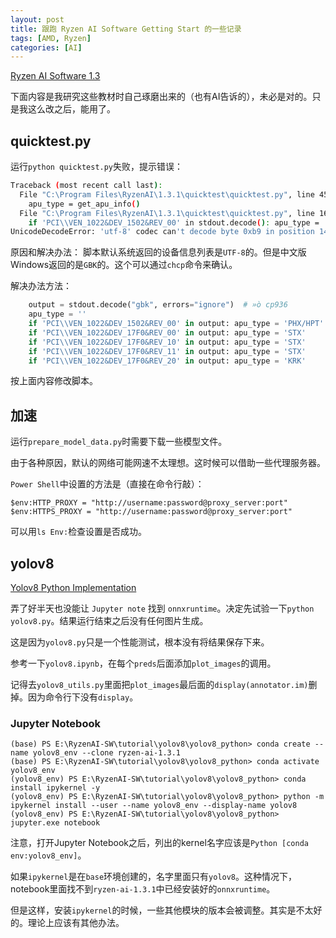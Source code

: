 ```yaml
---
layout: post
title: 跟跑 Ryzen AI Software Getting Start 的一些记录
tags: [AMD, Ryzen]
categories: [AI]
---
```

<!--break-->

[Ryzen AI Software 1.3](https://ryzenai.docs.amd.com/en/1.3/)


下面内容是我研究这些教材时自己琢磨出来的（也有AI告诉的），未必是对的。只是我这么改之后，能用了。

## quicktest.py


运行`python quicktest.py`失败，提示错误：

```bash
Traceback (most recent call last):
  File "C:\Program Files\RyzenAI\1.3.1\quicktest\quicktest.py", line 45, in <module>
    apu_type = get_apu_info()
  File "C:\Program Files\RyzenAI\1.3.1\quicktest\quicktest.py", line 16, in get_apu_info
    if 'PCI\\VEN_1022&DEV_1502&REV_00' in stdout.decode(): apu_type = 'PHX/HPT'
UnicodeDecodeError: 'utf-8' codec can't decode byte 0xb9 in position 14: invalid start byte
```

原因和解决办法：
脚本默认系统返回的设备信息列表是`UTF-8`的。但是中文版Windows返回的是`GBK`的。这个可以通过`chcp`命令来确认。

解决办法方法：

```python
    output = stdout.decode("gbk", errors="ignore")  # »ò cp936
    apu_type = ''
    if 'PCI\\VEN_1022&DEV_1502&REV_00' in output: apu_type = 'PHX/HPT'
    if 'PCI\\VEN_1022&DEV_17F0&REV_00' in output: apu_type = 'STX'
    if 'PCI\\VEN_1022&DEV_17F0&REV_10' in output: apu_type = 'STX'
    if 'PCI\\VEN_1022&DEV_17F0&REV_11' in output: apu_type = 'STX'
    if 'PCI\\VEN_1022&DEV_17F0&REV_20' in output: apu_type = 'KRK'
```

按上面内容修改脚本。

## 加速

运行`prepare_model_data.py`时需要下载一些模型文件。


由于各种原因，默认的网络可能网速不太理想。这时候可以借助一些代理服务器。

`Power Shell`中设置的方法是（直接在命令行敲）：

```
$env:HTTP_PROXY = "http://username:password@proxy_server:port"
$env:HTTPS_PROXY = "http://username:password@proxy_server:port"
```

可以用`ls Env:`检查设置是否成功。


## yolov8

[Yolov8 Python Implementation](https://github.com/amd/RyzenAI-SW/tree/main/tutorial/yolov8/yolov8_python)


弄了好半天也没能让 `Jupyter note` 找到 `onnxruntime`。决定先试验一下`python yolov8.py`。结果运行结束之后没有任何图片生成。

这是因为`yolov8.py`只是一个性能测试，根本没有将结果保存下来。

参考一下`yolov8.ipynb`，在每个`preds`后面添加`plot_images`的调用。

记得去`yolov8_utils.py`里面把`plot_images`最后面的`display(annotator.im)`删掉。因为命令行下没有`display`。


### Jupyter Notebook

```base
(base) PS E:\RyzenAI-SW\tutorial\yolov8\yolov8_python> conda create --name yolov8_env --clone ryzen-ai-1.3.1
(base) PS E:\RyzenAI-SW\tutorial\yolov8\yolov8_python> conda activate yolov8_env
(yolov8_env) PS E:\RyzenAI-SW\tutorial\yolov8\yolov8_python> conda install ipykernel -y
(yolov8_env) PS E:\RyzenAI-SW\tutorial\yolov8\yolov8_python> python -m ipykernel install --user --name yolov8_env --display-name yolov8
(yolov8_env) PS E:\RyzenAI-SW\tutorial\yolov8\yolov8_python> jupyter.exe notebook
```

注意，打开Jupyter Notebook之后，列出的kernel名字应该是`Python [conda env:yolov8_env]`。

如果`ipykernel`是在`base`环境创建的，名字里面只有`yolov8`。这种情况下，notebook里面找不到`ryzen-ai-1.3.1`中已经安装好的`onnxruntime`。

但是这样，安装`ipykernel`的时候，一些其他模块的版本会被调整。其实是不太好的。理论上应该有其他办法。
